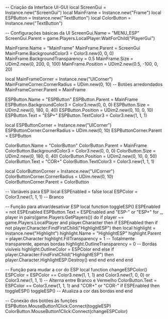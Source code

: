 -- Criação da Interface UI-GUI
local ScreenGui = Instance.new("ScreenGui")
local MainFrame = Instance.new("Frame")
local ESPButton = Instance.new("TextButton")
local ColorButton = Instance.new("TextButton")

-- Configurações básicas da UI
ScreenGui.Name = "MENU_ESP"
ScreenGui.Parent = game.Players.LocalPlayer:WaitForChild("PlayerGui")

MainFrame.Name = "MainFrame"
MainFrame.Parent = ScreenGui
MainFrame.BackgroundColor3 = Color3.new(0, 0, 0)
MainFrame.BackgroundTransparency = 0.5
MainFrame.Size = UDim2.new(0, 200, 0, 100)
MainFrame.Position = UDim2.new(0.5, -100, 0, 20)

local MainFrameCorner = Instance.new("UICorner")
MainFrameCorner.CornerRadius = UDim.new(0, 10) -- Botões arredondados
MainFrameCorner.Parent = MainFrame

ESPButton.Name = "ESPButton"
ESPButton.Parent = MainFrame
ESPButton.BackgroundColor3 = Color3.new(0, 0, 0)
ESPButton.Size = UDim2.new(0, 180, 0, 40)
ESPButton.Position = UDim2.new(0, 10, 0, 10)
ESPButton.Text = "ESP+"
ESPButton.TextColor3 = Color3.new(1, 1, 1)

local ESPButtonCorner = Instance.new("UICorner")
ESPButtonCorner.CornerRadius = UDim.new(0, 10)
ESPButtonCorner.Parent = ESPButton

ColorButton.Name = "ColorButton"
ColorButton.Parent = MainFrame
ColorButton.BackgroundColor3 = Color3.new(0, 0, 0)
ColorButton.Size = UDim2.new(0, 180, 0, 40)
ColorButton.Position = UDim2.new(0, 10, 0, 50)
ColorButton.Text = "COR+"
ColorButton.TextColor3 = Color3.new(1, 1, 1)

local ColorButtonCorner = Instance.new("UICorner")
ColorButtonCorner.CornerRadius = UDim.new(0, 10)
ColorButtonCorner.Parent = ColorButton

-- Variáveis para ESP
local ESPEnabled = false
local ESPColor = Color3.new(1, 1, 1) -- Branco

-- Função para ativar/desativar ESP
local function toggleESP()
    ESPEnabled = not ESPEnabled
    ESPButton.Text = ESPEnabled and "ESP-" or "ESP+"
    for _, player in pairs(game.Players:GetPlayers()) do
        if player ~= game.Players.LocalPlayer and player.Character then
            if ESPEnabled then
                if not player.Character:FindFirstChild("HighlightESP") then
                    local highlight = Instance.new("Highlight")
                    highlight.Name = "HighlightESP"
                    highlight.Parent = player.Character
                    highlight.FillTransparency = 1 -- Totalmente transparente, apenas bordas
                    highlight.OutlineTransparency = 0 -- Bordas visíveis
                    highlight.OutlineColor = ESPColor
                end
            else
                if player.Character:FindFirstChild("HighlightESP") then
                    player.Character.HighlightESP:Destroy()
                end
            end
        end
    end
end

-- Função para mudar a cor do ESP
local function changeESPColor()
    ESPColor = ESPColor == Color3.new(1, 1, 1) and Color3.new(1, 0, 0) or Color3.new(1, 1, 1) -- Alterna entre Branco e Vermelho
    ColorButton.Text = ESPColor == Color3.new(1, 1, 1) and "COR+" or "COR-"
    if ESPEnabled then
        toggleESP()
        toggleESP() -- Atualiza a cor das bordas
    end
end

-- Conexão dos botões às funções
ESPButton.MouseButton1Click:Connect(toggleESP)
ColorButton.MouseButton1Click:Connect(changeESPColor)
